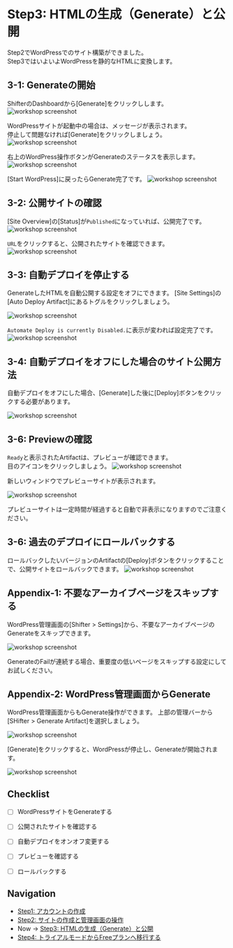 # Step3: HTMLの生成（Generate）と公開
Step2でWordPressでのサイト構築ができました。  
Step3ではいよいよWordPressを静的なHTMLに変換します。

## 3-1: Generateの開始
ShifterのDashboardから[Generate]をクリックしします。
![workshop screenshot](./img/20.png)

WordPressサイトが起動中の場合は、メッセージが表示されます。  
停止して問題なければ[Generate]をクリックしましょう。
![workshop screenshot](./img/21.png)

右上のWordPress操作ボタンがGenerateのステータスを表示します。
![workshop screenshot](./img/22.png)

[Start WordPress]に戻ったらGenerate完了です。
![workshop screenshot](./img/23.png)

## 3-2: 公開サイトの確認
[Site Overview]の[Status]が`Published`になっていれば、公開完了です。
![workshop screenshot](./img/23.png)

`URL`をクリックすると、公開されたサイトを確認できます。
![workshop screenshot](./img/24.png)

## 3-3: 自動デプロイを停止する
GenerateしたHTMLを自動公開する設定をオフにできます。
[Site Settings]の[Auto Deploy Artifact]にあるトグルをクリックしましょう。

![workshop screenshot](./img/25.png)

`Automate Deploy is currently Disabled.`に表示が変われば設定完了です。
![workshop screenshot](./img/26.png)

## 3-4: 自動デプロイをオフにした場合のサイト公開方法
自動デプロイをオフにした場合、[Generate]した後に[Deploy]ボタンをクリックする必要があります。

![workshop screenshot](./img/27.png)

## 3-6: Previewの確認
`Ready`と表示されたArtifactは、プレビューが確認できます。  
目のアイコンをクリックしましょう。
![workshop screenshot](./img/28.png)

新しいウィンドウでプレビューサイトが表示されます。

![workshop screenshot](./img/29.png)

プレビューサイトは一定時間が経過すると自動で非表示になりますのでご注意ください。

## 3-6: 過去のデプロイにロールバックする
ロールバックしたいバージョンのArtifactの[Deploy]ボタンをクリックすることで、公開サイトをロールバックできます。
![workshop screenshot](./img/27.png)

## Appendix-1: 不要なアーカイブページをスキップする

WordPress管理画面の[Shifter > Settings]から、不要なアーカイブページのGenerateをスキップできます。

![workshop screenshot](./img/30.png)

GenerateのFailが連続する場合、重要度の低いページをスキップする設定にしてお試しください。

## Appendix-2: WordPress管理画面からGenerate

WordPress管理画面からもGenerate操作ができます。
上部の管理バーから[SHifter > Generate Artifact]を選択しましょう。

![workshop screenshot](./img/31.png)

[Generate]をクリックすると、WordPressが停止し、Generateが開始されます。

![workshop screenshot](./img/32.png)

## Checklist

- [ ] WordPressサイトをGenerateする
- [ ] 公開されたサイトを確認する
- [ ] 自動デプロイをオンオフ変更する
- [ ] プレビューを確認する
- [ ] ロールバックする



## Navigation

- [Step1: アカウントの作成](./step1.md)
- [Step2: サイトの作成と管理画面の操作](./step2.md)
- Now -> [Step3: HTMLの生成（Generate）と公開](./step3.md)
- [Step4: トライアルモードからFreeプランへ移行する](./step4.md)